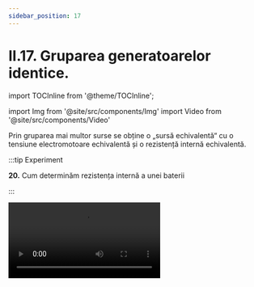 ```yaml
---
sidebar_position: 17
---
```


# II.17. Gruparea generatoarelor identice.



import TOCInline from '@theme/TOCInline';

<TOCInline toc={toc} />



import Img from '@site/src/components/Img'
import Video from '@site/src/components/Video'





Prin gruparea mai multor surse se obține o „sursă echivalentă“ cu o tensiune electromotoare echivalentă și o rezistență internă echivalentă.



:::tip Experiment

**20.** Cum determinăm rezistența internă a unei baterii

:::

<Video src="https://www.youtube.com/embed/ByUrpF0bKYM" />

<br></br>

**Materiale necesare:** baterie electrice, bec, fire de legătură, ampermetru, voltmetru ( multimetru).


**Descrierea experimentului:**
 
- Realizează următorul montaj legând în paralel bornele voltmetrului la bornele bateriei, pentru a-i determina tensiunea electromotoare, E. (pentru o baterie nouă apare înscrisă pe baterie).

<Img className="img-responsive4" src="fizica/clasa8/capitolul2/2_2_13_Poza1_Circuit_Experiment20_vers2.jpg" width="1000" height="395" />

- Realizează circuitul din următorul montaj și notează indicațiile ampermetrului ( I ) și voltmetrului ( U ). 

<Img className="img-responsive4" src="fizica/clasa8/capitolul2/2_2_13_Poza2_Circuit2_Experiment20_vers2.jpg" width="1000" height="627" />

- Calculează rezistența internă a bateriei aplicând Legea lui Ohm pentru întreg circuitul : 

<Img className="img-responsive4" src="fizica/clasa8/capitolul2/2_2_13_Poza3_LegeaLuiOhm_Experiment20_vers2.jpg" width="1000" height="122" />



**Concluzia experimentului:**

Obținem: 

<Img className="img-responsive4" src="fizica/clasa8/capitolul2/2_2_13_Poza4_FormulaRezistentaInterna_Experiment20_vers2.jpg" width="1000" height="111" />


<br></br>



:::tip Experiment

**21.** Gruparea în serie a generatoarelor

:::

<Video src="https://www.youtube.com/embed/G606D_sLgEs" />

<br></br>

**Materiale necesare:** două baterii cu parametrii determinați în montajul anterior, un voltmetru, fire de legătură.


**Descrierea experimentului:**
 
- Măsoară, pe rând, tensiunea electromotoare a fiecărei baterii, legând în paralel voltmetrul la bornele bateriei. Notează-le cu E<sub>1</sub>, E<sub>2</sub>.

- Grupează două baterii în serie, legând borna plus a uneia la borna minus a celeilalte.



<Img className="img-responsive4" src="fizica/clasa8/capitolul2/2_2_13_Poza5_Circuit_Experiment21_vers2.jpg" width="1000" height="417" />



- Măsoară tensiunea electromotoare a grupării, E<sub>S</sub> (la mers în gol - fără să fie conectate în circuit).

- Compară E<sub>s</sub> cu E<sub>1</sub> + E<sub>2</sub>.

 




**Concluzia experimentului:**

Tensiunea electromotoare echivalentă este suma tensiunilor electromotoare ale bateriilor din grupare.


Teorema a doua a lui Kirchhoff pentru circuitul analizat este: 
 
<Img className="img-responsive4" src="fizica/clasa8/capitolul2/2_2_13_Poza5bis_Teorema2Kirkoff_Experiment21_vers2.jpg" width="1000" height="71" />

 
Obținem legea lui Ohm pentru întregul circuit:
 
 
<Img className="img-responsive4" src="fizica/clasa8/capitolul2/2_2_13_Poza6_LegeaLuiOhm_Experiment21_vers2.jpg" width="1000" height="231" />



:::important

**Pentru o grupare în serie de n surse identice: tensiunea electromotoare a grupării serie de generatoare electrice:** 


<Img className="img-responsive4" src="fizica/clasa8/capitolul2/2_2_13_Poza6bis_TensiuneaElectromotoare_vers2.jpg" width="1000" height="64" />



**Rezistența internă a grupării serie de generatoare electrice:**
 

<Img className="img-responsive4" src="fizica/clasa8/capitolul2/2_2_13_Poza6bis2_RezistentaGroariiSerieDeGeneratoare_vers2.jpg" width="1000" height="69" />


Dacă avem mai multe baterii la dispoziție și avem nevoie de o tensiune mai mare decât a unei baterii, grupăm în serie bateriile.

:::


<br></br>






:::tip Experiment

**22.** O baterie din lămâi

:::

<Video src="https://www.youtube.com/embed/Xu9JAQnlpps" />

<br></br>

**Materiale necesare:** lămâi,monede de 5 bani, agrafe de birou, fire de legătură, un voltmetru.


**Descrierea experimentului:**
 
- Introdu într-o lămâie într-o parte o monedă și în cealaltă parte agrafa de birou.

- Prinde câte un fir de legătură de monedă, respectiv de agrafă și conectează-le la un voltmetru în paralel. Notează tensiunea electromotoare a acesteia.

- Grupează în serie cu prima lămâie o altă lămâie, legând modeda uneia de agrafa celeilalte și leagă capetele acestei grupări la voltmetru în paralel. Notează tensiunea electromotoare a acestei grupări. 

- Ce observi ?








:::note Observaţie

Crește tensiunea electromotoare a grupării de lămâi.

:::


- Dacă mai dispui de lămâi poți continua cu o grupare mai mare de baterii din lămâi.



**Concluzia experimentului:**

Bateriile din lămâi generează curent electric ca și celelalte baterii, prin transformarea energiei chimice a reacțiilor care au loc între cele două metale diferite și sucul de lămâie în energie electrică.
 

Prin legarea mai multor baterii în serie crește tensiunea electromotoare a grupării respective.



<br></br>



:::tip Experiment

**23.** Gruparea în paralel a generatoarelor

:::

<Video src="https://www.youtube.com/embed/ZZ1arvfUIEI" />

<br></br>

**Materiale necesare:** două baterii cu parametrii determinați în montajul anterior, un voltmetru, fire de legătură.


**Descrierea experimentului:**
 
- Măsoară, pe rând, tensiunea electromotoare a fiecărei baterii, legând în paralel voltmetrul la bornele bateriei. Notează-le cu E<sub>1</sub>, E<sub>2</sub>.

- Grupează două baterii în paralel, legând borna plus a uneia la borna plus a celeilalte și borna minus a uneia la borna minus a celeilalte.



<Img className="img-responsive4" src="fizica/clasa8/capitolul2/2_2_13_Poza7_Circuit_Experiment23_vers2.jpg" width="1000" height="671" />



- Măsoară tensiunea electromotoare la bornele grupării paralel la mers în gol, Ep .


 




**Concluzia experimentului:**

Pentru cazul particular în care cele două surse sunt identice se obține: 

E<sub>p</sub> = E<sub>1</sub> = E<sub>2</sub> 





:::important

Pentru o grupare în paralel de n surse identice: tensiunea electromotoare a grupării paralel de generatoare electrice: 

<Img className="img-responsive4" src="fizica/clasa8/capitolul2/2_2_13_Poza7bis_TensiuneElectromotoareGrupareParalel_vers2.jpg" width="1000" height="75" />


Rezistența internă a grupării serie de generatoare electrice : 

<Img className="img-responsive4" src="fizica/clasa8/capitolul2/2_2_13_Poza8_RezistentaInterna_Experiment23_vers2.jpg" width="1000" height="97" />

Dacă avem nevoie de un curent de o intensitate mai mare pentru un anumit circuit, grupăm bateriile în paralel.


::: 
 

:::caution Temă

1. Privește telecomanda din poza de mai jos și spune cum sunt legate bateriile electrice ?

<Img className="img-responsive4" src="fizica/clasa8/capitolul2/2_2_13_Poza9_Telecomanda_vers2.jpg" width="1000" height="535" />


:::


 

<br></br>
<br></br>




